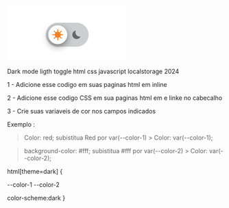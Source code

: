 <img src="https://github.com/sanielro/Dark-mode-ligth-toggle-html-css-javascript-localstorage-2024/blob/c547977695508f291ed0c74ffc71b9bdea6aa2e3/Screenshot%202024-06-17%20a%5B...%5D.png">

Dark mode ligth toggle html css javascript localstorage 2024

1 - Adicione esse codigo em suas paginas html em inline 

2 - Adicione esse codigo CSS em sua paginas html em e linke no cabecalho 

3 - Crie suas variaveis de cor nos campos indicados

Exemplo :

> Color: red; subistitua Red por var(--color-1) > Color: var(--color-1);

>background-color: #fff; subistitua #fff por var(--color-2) > Color: var(--color-2);


html[theme=dark] {

  --color-1
  --color-2

  color-scheme:dark
}




